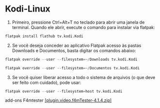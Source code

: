 # Kodi-Linux

1. Primeiro, pressione Ctrl+Alt+T no teclado para abrir uma janela de terminal. Quando ele abrir, execute o comando para instalar via flatpak:
```python
flatpak install flathub tv.kodi.Kodi
```
2. Se você deseja conceder ao aplicativo Flatpak acesso às pastas Downloads e Documentos, basta digitar os comandos abaixo:
```python
flatpak override --user --filesystem=~/Downloads tv.kodi.Kodi
```
```python
flatpak override --user --filesystem=~/Documentos tv.kodi.Kodi
```
3. Se você quiser liberar acesso a todo o sistema de arquivos (o que deve ser feito com cuidado), pode usar:
```python
flatpak override --user --filesystem=host tv.kodi.Kodi
```
add-ons F4mtester
[[plugin.video.f4mTester-4.1.4.zip]](https://github.com/gloriosotv/Kodi-Linux/raw/refs/heads/main/plugin.video.f4mTester-4.1.4.zip)
